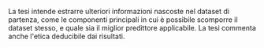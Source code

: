 La tesi intende estrarre ulteriori informazioni nascoste nel dataset di partenza,
come le componenti principali in cui è possibile scomporre il dataset stesso,
e quale sia il miglior predittore applicabile.
La tesi commenta anche l'etica deducibile dai risultati.
